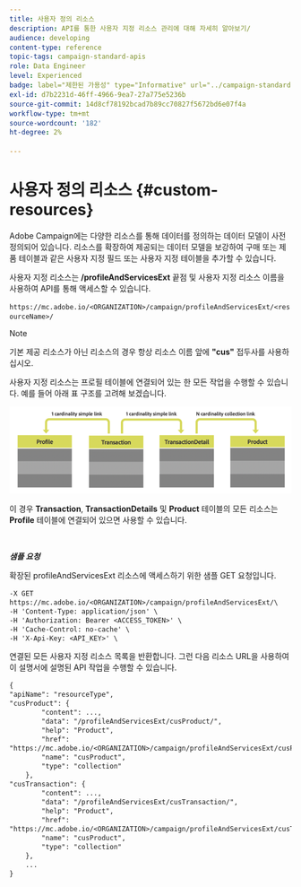 ```yaml
---
title: 사용자 정의 리소스
description: API를 통한 사용자 지정 리소스 관리에 대해 자세히 알아보기/
audience: developing
content-type: reference
topic-tags: campaign-standard-apis
role: Data Engineer
level: Experienced
badge: label="제한된 가용성" type="Informative" url="../campaign-standard-migration-home.md" tooltip="마이그레이션된 사용자 Campaign Standard으로 제한됨"
exl-id: d7b2231d-46ff-4966-9ea7-27a775e5236b
source-git-commit: 14d8cf78192bcad7b89cc70827f5672bd6e07f4a
workflow-type: tm+mt
source-wordcount: '182'
ht-degree: 2%

---
```


# 사용자 정의 리소스 {#custom-resources}

Adobe Campaign에는 다양한 리소스를 통해 데이터를 정의하는 데이터 모델이 사전 정의되어 있습니다. 리소스를 확장하여 제공되는 데이터 모델을 보강하여 구매 또는 제품 테이블과 같은 사용자 지정 필드 또는 사용자 지정 테이블을 추가할 수 있습니다.

사용자 지정 리소스는 **/profileAndServicesExt** 끝점 및 사용자 지정 리소스 이름을 사용하여 API를 통해 액세스할 수 있습니다.

`https://mc.adobe.io/<ORGANIZATION>/campaign/profileAndServicesExt/<resourceName>/`

>[!NOTE]
>
>기본 제공 리소스가 아닌 리소스의 경우 항상 리소스 이름 앞에 <b>&quot;cus&quot;</b> 접두사를 사용하십시오.

사용자 지정 리소스는 프로필 테이블에 연결되어 있는 한 모든 작업을 수행할 수 있습니다. 예를 들어 아래 표 구조를 고려해 보겠습니다.

![대체 텍스트](assets/cusresources.png)

이 경우 **Transaction**, **TransactionDetails** 및 **Product** 테이블의 모든 리소스는 **Profile** 테이블에 연결되어 있으면 사용할 수 있습니다.

<br/>

***샘플 요청***

확장된 profileAndServicesExt 리소스에 액세스하기 위한 샘플 GET 요청입니다.

```
-X GET https://mc.adobe.io/<ORGANIZATION>/campaign/profileAndServicesExt/\
-H 'Content-Type: application/json' \
-H 'Authorization: Bearer <ACCESS_TOKEN>' \
-H 'Cache-Control: no-cache' \
-H 'X-Api-Key: <API_KEY>' \
```

연결된 모든 사용자 지정 리소스 목록을 반환합니다. 그런 다음 리소스 URL을 사용하여 이 설명서에 설명된 API 작업을 수행할 수 있습니다.

```
{
"apiName": "resourceType",
"cusProduct": {
        "content": ...,
        "data": "/profileAndServicesExt/cusProduct/",
        "help": "Product",
        "href": "https://mc.adobe.io/<ORGANIZATION>/campaign/profileAndServicesExt/cusProduct/metadata",
        "name": "cusProduct",
        "type": "collection"
    },
"cusTransaction": {
        "content": ...,
        "data": "/profileAndServicesExt/cusTransaction/",
        "help": "Product",
        "href": "https://mc.adobe.io/<ORGANIZATION>/campaign/profileAndServicesExt/cusTransaction/metadata",
        "name": "cusProduct",
        "type": "collection"
    },
    ...
}
```
